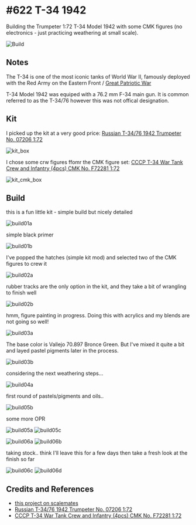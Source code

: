 # #622 T-34 1942

Building the Trumpeter 1:72 T-34 Model 1942 with some CMK figures (no electronics - just practicing weathering at small scale).

![Build](./assets/T34-1942_build.jpg?raw=true)

## Notes

The T-34 is one of the most iconic tanks of World War II, famously deployed with the Red Army on the Eastern Front / [Great Patriotic War](https://en.wikipedia.org/wiki/Great_Patriotic_War_(term))

T-34 Model 1942 was equiped with a 76.2 mm F-34 main gun. It is common referred to as the T-34/76 however this was not offical designation.

## Kit

I picked up the kit at a very good price:
[Russian T-34/76 1942 Trumpeter No. 07206 1:72](https://www.scalemates.com/kits/trumpeter-07206-t-34-76-1942--105599)

![kit_box](./assets/kit_box.jpg?raw=true)

I chose some crw figures ffomr the CMK figure set:
[CCCP T-34 War Tank Crew and Infantry (4pcs) CMK No. F72281 1:72](https://www.scalemates.com/kits/cmk-f72281-cccp-t-34-war-tank-crew-and-infantry-4pcs--959370)

![kit_cmk_box](./assets/kit_cmk_box.jpg?raw=true)

## Build

this is a fun little kit - simple build but nicely detailed

![build01a](./assets/build01a.jpg?raw=true)

simple black primer

![build01b](./assets/build01b.jpg?raw=true)

I've popped the hatches (simple kit mod) and selected two of the CMK figures to crew it

![build02a](./assets/build02a.jpg?raw=true)

rubber tracks are the only option in the kit, and they take a bit of wrangling to finish well

![build02b](./assets/build02b.jpg?raw=true)

hmm, figure painting in progress. Doing this with acrylics and my blends are not going so well!

![build03a](./assets/build03a.jpg?raw=true)

The base color is Vallejo 70.897 Bronce Green. But I've mixed it quite a bit and layed pastel pigments later in the process.

![build03b](./assets/build03b.jpg?raw=true)

 considering the next weathering steps...

![build04a](./assets/build04a.jpg?raw=true)

first round of pastels/pigments and oils..

![build05b](./assets/build05b.jpg?raw=true)

some more OPR

![build05a](./assets/build05a.jpg?raw=true)
![build05c](./assets/build05c.jpg?raw=true)

![build06a](./assets/build06a.jpg?raw=true)
![build06b](./assets/build06b.jpg?raw=true)

taking stock.. think I'll leave this for a few days then take a fresh look at the finish so far

![build06c](./assets/build06c.jpg?raw=true)
![build06d](./assets/build06d.jpg?raw=true)


## Credits and References

* [this project on scalemates](https://www.scalemates.com/profiles/mate.php?id=74137&p=projects&project=117575)
* [Russian T-34/76 1942 Trumpeter No. 07206 1:72](https://www.scalemates.com/kits/trumpeter-07206-t-34-76-1942--105599)
* [CCCP T-34 War Tank Crew and Infantry (4pcs) CMK No. F72281 1:72](https://www.scalemates.com/kits/cmk-f72281-cccp-t-34-war-tank-crew-and-infantry-4pcs--959370)
